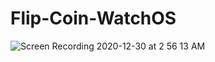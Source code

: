 # Flip-Coin-WatchOS





![Screen Recording 2020-12-30 at 2 56 13 AM](https://user-images.githubusercontent.com/56907051/103315320-3a892080-4a4b-11eb-89d7-88cf7a23ed68.gif)

